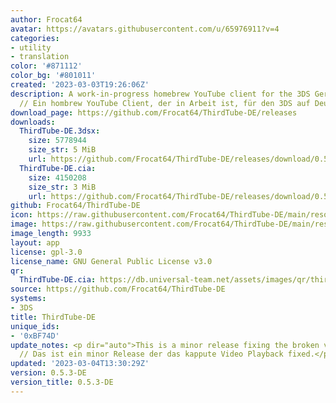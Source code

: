 ```yaml
---
author: Frocat64
avatar: https://avatars.githubusercontent.com/u/65976911?v=4
categories:
- utility
- translation
color: '#871112'
color_bg: '#801011'
created: '2023-03-03T19:26:06Z'
description: A work-in-progress homebrew YouTube client for the 3DS German translated
  // Ein hombrew YouTube Client, der in Arbeit ist, für den 3DS auf Deutsch übersetzt
download_page: https://github.com/Frocat64/ThirdTube-DE/releases
downloads:
  ThirdTube-DE.3dsx:
    size: 5778944
    size_str: 5 MiB
    url: https://github.com/Frocat64/ThirdTube-DE/releases/download/0.5.3-DE/ThirdTube-DE.3dsx
  ThirdTube-DE.cia:
    size: 4150208
    size_str: 3 MiB
    url: https://github.com/Frocat64/ThirdTube-DE/releases/download/0.5.3-DE/ThirdTube-DE.cia
github: Frocat64/ThirdTube-DE
icon: https://raw.githubusercontent.com/Frocat64/ThirdTube-DE/main/resource/icon.png
image: https://raw.githubusercontent.com/Frocat64/ThirdTube-DE/main/resource/banner.png
image_length: 9933
layout: app
license: gpl-3.0
license_name: GNU General Public License v3.0
qr:
  ThirdTube-DE.cia: https://db.universal-team.net/assets/images/qr/thirdtube-de-cia.png
source: https://github.com/Frocat64/ThirdTube-DE
systems:
- 3DS
title: ThirdTube-DE
unique_ids:
- '0xBF74D'
update_notes: <p dir="auto">This is a minor release fixing the broken video playback.
  // Das ist ein minor Release der das kappute Video Playback fixed.</p>
updated: '2023-03-04T13:30:29Z'
version: 0.5.3-DE
version_title: 0.5.3-DE
---
```

